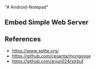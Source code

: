 "# Android-Notepad" 

## Embed Simple Web Server

## References

* https://www.sqlite.org/
* https://github.com/cesanta/mongoose
* https://github.com/arjun024/strbuf
